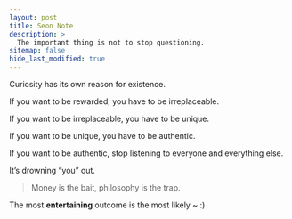 ```yaml
---
layout: post
title: Seon Note
description: >
  The important thing is not to stop questioning. 
sitemap: false
hide_last_modified: true
---
```


Curiosity has its own reason for existence.


If you want to be rewarded, you have to be irreplaceable.

If you want to be irreplaceable, you have to be unique.

If you want to be unique, you have to be authentic.

If you want to be authentic, stop listening to everyone and everything else. 

It’s drowning “you” out.

> Money is the bait, philosophy is the trap.



The most **entertaining** outcome is the most likely ~ :)



